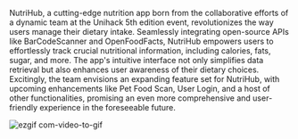 
              



NutriHub, a cutting-edge nutrition app born from the collaborative efforts of a dynamic team at the Unihack 5th edition event, revolutionizes the way users manage their dietary intake. Seamlessly integrating open-source APIs like BarCodeScanner and OpenFoodFacts, NutriHub empowers users to effortlessly track crucial nutritional information, including calories, fats, sugar, and more. The app's intuitive interface not only simplifies data retrieval but also enhances user awareness of their dietary choices. Excitingly, the team envisions an expanding feature set for NutriHub, with upcoming enhancements like Pet Food Scan, User Login, and a host of other functionalities, promising an even more comprehensive and user-friendly experience in the foreseeable future.


![ezgif com-video-to-gif](https://github.com/scoxfield/NutriHub/assets/117548573/27b748a8-cd78-44fd-8b5a-f0e6692dbe3f)

